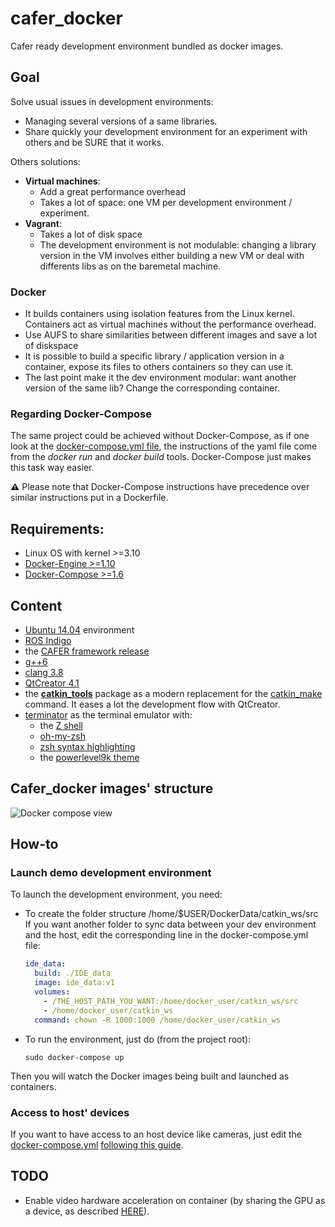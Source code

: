 # cafer_docker
Cafer ready development environment bundled as docker images.

## Goal

Solve usual issues in development environments:
- Managing several versions of a same libraries.
- Share quickly your development environment for an experiment with others and be SURE that it works.

Others solutions:
- **Virtual machines**:
    - Add a great performance overhead
    - Takes a lot of space: one VM per development environment / experiment.
- **Vagrant**:
  - Takes a lot of disk space
  - The development environment is not modulable: changing a library version in the VM involves either building a new VM or deal with differents libs as on the baremetal machine.

### **Docker**
- It builds containers using isolation features from the Linux kernel. Containers act as virtual machines without the performance overhead.
- Use AUFS to share similarities between different images and save a lot of diskspace
- It is possible to build a specific library / application version in a container, expose its files to others containers so they can use it.
- The last point make it the dev environment modular: want another version of the same lib? Change the corresponding container.

### Regarding Docker-Compose

The same project could be achieved without Docker-Compose, as if one look at the [docker-compose.yml file](https://github.com/robotsthatdream/cafer_docker/blob/master/docker-compose.yml),
the instructions of the yaml file come from the *docker run* and *docker build* tools. Docker-Compose just makes this task way easier.

**⚠** Please note that Docker-Compose instructions have precedence over similar instructions put in a Dockerfile.

## Requirements:

- Linux OS with kernel >=3.10
- [Docker-Engine >=1.10](https://docs.docker.com/engine/installation/)
- [Docker-Compose >=1.6](https://docs.docker.com/compose/install/)

## Content

- [Ubuntu 14.04](http://gnometerminator.blogspot.fr/p/introduction.html) environment
- [ROS Indigo](http://wiki.ros.org/indigo)
- the [CAFER framework release](https://github.com/robotsthatdream/cafer)
- [g++6](https://gcc.gnu.org/gcc-6/)
- [clang 3.8](http://llvm.org/releases/3.8.0/tools/clang/docs/ReleaseNotes.html)
- [QtCreator 4.1](https://blog.qt.io/blog/2016/08/25/qt-creator-4-1-0-released/)
- the [**catkin_tools**](https://catkin-tools.readthedocs.io/en/latest/) package as a modern replacement for the [catkin_make](http://wiki.ros.org/catkin/commands/catkin_make) command. It eases a lot the development flow with QtCreator.
- [terminator](http://gnometerminator.blogspot.fr/p/introduction.html) as the terminal emulator with:
    - the [Z shell](http://zsh.sourceforge.net/)
    - [oh-my-zsh](https://github.com/robbyrussell/oh-my-zsh)
    - [zsh syntax highlighting](https://github.com/zsh-users/zsh-syntax-highlighting)
    - the [powerlevel9k theme](https://github.com/bhilburn/powerlevel9k)

## Cafer_docker images' structure

![Docker compose view](http://gdurl.com/hMNV)

## How-to
### Launch demo development environment

To launch the development environment, you need:
- To create the folder structure /home/$USER/DockerData/catkin_ws/src 
  If you want another folder to sync data between your dev environment and the host, edit the corresponding line in the docker-compose.yml file:

    ```YAML
    ide_data:
      build: ./IDE_data
      image: ide_data:v1
      volumes:
        - /THE_HOST_PATH_YOU_WANT:/home/docker_user/catkin_ws/src
        - /home/docker_user/catkin_ws
      command: chown -R 1000:1000 /home/docker_user/catkin_ws
    ```
    
- To run the environment, just do (from the project root):

    ```Shell
    sudo docker-compose up
    ```

Then you will watch the Docker images being built and launched as containers.

### Access to host' devices
If you want to have access to an host device like cameras, just edit the [docker-compose.yml](https://github.com/robotsthatdream/cafer_docker/blob/master/docker-compose.yml) [following this guide](https://docs.docker.com/compose/compose-file/#devices).

## TODO

- Enable video hardware acceleration on container (by sharing the GPU as a device, as described [HERE](http://wiki.ros.org/docker/Tutorials/Hardware%20Acceleration)).



